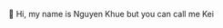 👋 Hi, my name is Nguyen Khue but you can call me Kei



<!---
binkei05011810/binkei05011810 is a ✨ special ✨ repository because its `README.md` (this file) appears on your GitHub profile.
You can click the Preview link to take a look at your changes.
--->
